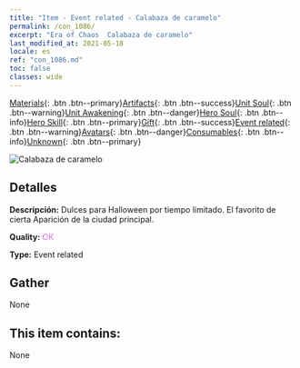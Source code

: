 ```yaml
---
title: "Item - Event related - Calabaza de caramelo"
permalink: /con_1086/
excerpt: "Era of Chaos  Calabaza de caramelo"
last_modified_at: 2021-05-18
locale: es
ref: "con_1086.md"
toc: false
classes: wide
---
```

 [Materials](/ItemsES/){: .btn .btn--primary}[Artifacts](/ItemsES/Artifacts/){: .btn .btn--success}[Unit Soul](/ItemsES/UnitSoul/){: .btn .btn--warning}[Unit Awakening](/ItemsES/UnitAwakening/){: .btn .btn--danger}[Hero Soul](/ItemsES/HeroSoul/){: .btn .btn--info}[Hero Skill](/ItemsES/HeroSkill/){: .btn .btn--primary}[Gift](/ItemsES/Gift/){: .btn .btn--success}[Event related](/ItemsES/Events/){: .btn .btn--warning}[Avatars](/ItemsES/Avatars/){: .btn .btn--danger}[Consumables](/ItemsES/Consumables/){: .btn .btn--info}[Unknown](/ItemsES/Unknown/){: .btn .btn--primary}

 ![Calabaza de caramelo](/images/t/i_690012.png)

## Detalles
 **Descripción:** Dulces para Halloween por tiempo limitado. El favorito de cierta Aparición de la ciudad principal.

 **Quality:** <span style="color: #DA70D6">OK</span>

 **Type:** Event related

## Gather

  None

## This item contains:

  None

